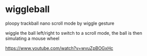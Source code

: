 # wiggleball
ploopy trackball nano scroll mode by wiggle gesture

wiggle the ball left/right to switch to a scroll mode, the ball is then simulating a mouse wheel

https://www.youtube.com/watch?v=wvuZpBOGxHc

